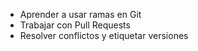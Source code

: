 - Aprender a usar ramas en Git
- Trabajar con Pull Requests
- Resolver conflictos y etiquetar versiones
